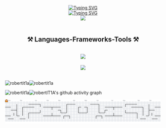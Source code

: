 <div align="center">
  <a href="https://git.io/typing-svg"
    ><img
      src="https://readme-typing-svg.demolab.com?font=Righteous&size=35&color=3399FF&center=true&vCenter=true&width=500&height=70&duration=4000&lines=Hi+There!;My+name+is+Junior;1st+Year;Always+do+your+Best"
      alt="Typing SVG"
  /></a>
</div>

<div align="center">
  <a href="https://git.io/typing-svg"
    ><img
      src="https://readme-typing-svg.demolab.com?font=Righteous&size=30&color=0039A9&center=true&vCenter=true&width=500&height=70&duration=4000&lines=Hello+World;Welcome+to+My+Profile+!;BSIT+|+DLL;and+GOD+will+do+the+rest"
      alt="Typing SVG"
  /></a>
</div>

<div align="center">
  <img height="200" src="https://i.imgur.com/1ZvVkDc.gif"  />
</div>

<br />

<h2 align="center">⚒️ Languages-Frameworks-Tools ⚒️</h2>
<br />

<div align="center">
  <img src="https://skillicons.dev/icons?i=html,css,vscode,github,git" />
</div>
<br />
<div align="center">
  <img src="https://skillicons.dev/icons?i=python,javascript" />
</div>
<br />

<p>
  <img
    align="left"
    src="https://github-readme-stats.vercel.app/api/top-langs?username=robertit1a&show_icons=true&locale=en&layout=compact"
    alt="robertit1a"
  />
</p>


<p>
  &nbsp;<img
    align="left"
    src="https://github-readme-stats.vercel.app/api?username=robertit1a&show_icons=true&locale=en"
    alt="robertit1a"
  />
</p>

<p>
  <img
    align="left"
    src="https://github-readme-streak-stats.herokuapp.com/?user=robertit1a&"
    alt="robertit1a"
  />
</p>



<!--   green snake -->
![robertIT1A's github activity graph](https://raw.githubusercontent.com/robertIT1A/robertIT1A/output/github-contribution-grid-snake.svg)


<picture>
  <source media="(prefers-color-scheme: dark)" srcset="https://raw.githubusercontent.com/robertIT1A/robertIT1A/output/pacman-contribution-graph-dark.svg">
  <source media="(prefers-color-scheme: light)" srcset="https://raw.githubusercontent.com/robertIT1A/robertIT1A/output/pacman-contribution-graph.svg">
  <img alt="pacman contribution graph" src="https://raw.githubusercontent.com/robertIT1A/robertIT1A/output/pacman-contribution-graph.svg">
</picture>



<!-- - 🔭 I’m currently working on ...
- 🌱 I’m currently learning ...
- 👯 I’m looking to collaborate on ...
- 🤔 I’m looking for help with ...
- 💬 Ask me about ...
- 📫 How to reach me: ...
- 😄 Pronouns: ...
- ⚡ Fun fact: ...
--> 
